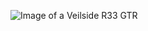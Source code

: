 ![Image of a Veilside R33 GTR](https://64.media.tumblr.com/326d3f2cff55f2a19f162c8e17ef27df/tumblr_popl7dNtVc1sjl1yz_540.jpg)
